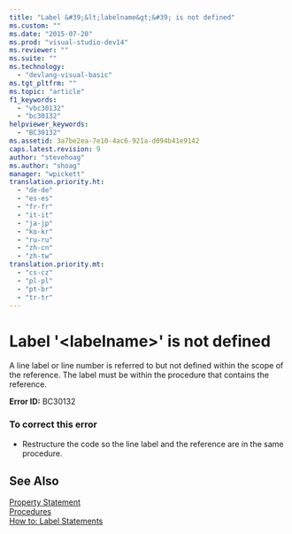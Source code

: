 ```yaml
---
title: "Label &#39;&lt;labelname&gt;&#39; is not defined"
ms.custom: ""
ms.date: "2015-07-20"
ms.prod: "visual-studio-dev14"
ms.reviewer: ""
ms.suite: ""
ms.technology: 
  - "devlang-visual-basic"
ms.tgt_pltfrm: ""
ms.topic: "article"
f1_keywords: 
  - "vbc30132"
  - "bc30132"
helpviewer_keywords: 
  - "BC30132"
ms.assetid: 3a7be2ea-7e10-4ac6-921a-d094b41e9142
caps.latest.revision: 9
author: "stevehoag"
ms.author: "shoag"
manager: "wpickett"
translation.priority.ht: 
  - "de-de"
  - "es-es"
  - "fr-fr"
  - "it-it"
  - "ja-jp"
  - "ko-kr"
  - "ru-ru"
  - "zh-cn"
  - "zh-tw"
translation.priority.mt: 
  - "cs-cz"
  - "pl-pl"
  - "pt-br"
  - "tr-tr"
---
```

# Label &#39;&lt;labelname&gt;&#39; is not defined
A line label or line number is referred to but not defined within the scope of the reference. The label must be within the procedure that contains the reference.  
  
 **Error ID:** BC30132  
  
### To correct this error  
  
-   Restructure the code so the line label and the reference are in the same procedure.  
  
## See Also  
 [Property Statement](../../visual-basic/language-reference/statements/property-statement.md)   
 [Procedures](../../visual-basic/language-reference/procedures/index.md)   
 [How to: Label Statements](../../visual-basic/programming-guide/program-structure/how-to-label-statements.md)